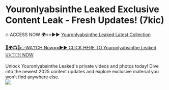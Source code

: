 # Youronlyabsinthe Leaked Exclusive Content Leak - Fresh Updates! (7kic)

🔥 ACCESS NOW 🌍==►► <a href="https://tinyurl.com/kvy9nzfs" rel="nofollow">Youronlyabsinthe Leaked Latest Collection</a>
<br><br>
[🔴🌍📺📱👉WA𝚃CH Now==►► CLICK HERE TO Youronlyabsinthe Leaked 𝚆𝙰𝚃𝙲𝙷 NOW](https://tinyurl.com/kvy9nzfs)
<br><br>
Unlock Youronlyabsinthe Leaked's private videos and photos today! Dive into the newest 2025 content updates and explore exclusive material you won’t find anywhere else.
<br>
<a href="https://tinyurl.com/kvy9nzfs" rel="nofollow" data-target="animated-image.originalLink"><img src="https://camo.githubusercontent.com/8a4f000d20f83aca3bf7ec5f350d767afa0574a8a352519fd8cfa583a6f93a33/68747470733a2f2f692e696d6775722e636f6d2f644a486b345a712e676966" data-canonical-src="https://i.imgur.com/dJHk4Zq.gif" style="max-width: 100%; display: inline-block;" data-target="animated-image.originalImage"></a>
<br>
